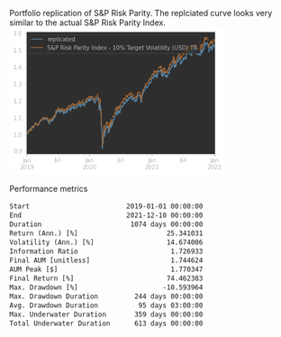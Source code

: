 Portfolio replication of S&P Risk Parity.
The replciated curve looks very similar to the actual
S&P Risk Parity Index.
![img.png](img.png)

Performance metrics
```plaintext
Start                        2019-01-01 00:00:00
End                          2021-12-10 00:00:00
Duration                      1074 days 00:00:00
Return (Ann.) [%]                      25.341031
Volatility (Ann.) [%]                  14.674006
Information Ratio                       1.726933
Final AUM [unitless]                    1.744624
AUM Peak [$]                            1.770347
Final Return [%]                       74.462383
Max. Drawdown [%]                     -10.593964
Max. Drawdown Duration         244 days 00:00:00
Avg. Drawdown Duration          95 days 03:00:00
Max. Underwater Duration       359 days 00:00:00
Total Underwater Duration      613 days 00:00:00
```